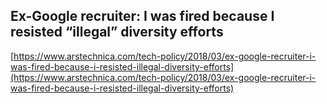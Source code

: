 ## Ex-Google recruiter: I was fired because I resisted “illegal” diversity efforts
  
  [https://www.arstechnica.com/tech-policy/2018/03/ex-google-recruiter-i-was-fired-because-i-resisted-illegal-diversity-efforts](https://www.arstechnica.com/tech-policy/2018/03/ex-google-recruiter-i-was-fired-because-i-resisted-illegal-diversity-efforts)
